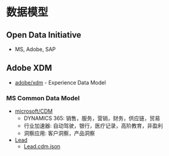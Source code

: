 # 数据模型

## Open Data Initiative
* MS, Adobe, SAP

## Adobe XDM
* [adobe/xdm](https://github.com/adobe/xdm) - Experience Data Model

### MS Common Data Model
* [microsoft/CDM](https://github.com/microsoft/CDM)
  * DYNAMICS 365: 销售，服务，营销，财务，供应链，贸易
  * 行业加速器: 自动驾驶，银行，医疗记录，高阶教育，非盈利
  * 洞察应用: 客户洞察，产品洞察
* [Lead](https://docs.microsoft.com/en-us/common-data-model/schema/core/applicationcommon/foundationcommon/crmcommon/solutions/marketing/lead)
  * [Lead.cdm.json](https://github.com/microsoft/CDM/blob/master/schemaDocuments/core/applicationCommon/foundationCommon/crmCommon/solutions/marketing/Lead.cdm.json)
